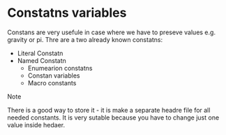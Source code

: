 # Constatns variables

Constans are very usefule in case where we have to preseve values e.g. gravity or pi.
Thre are a two already known constatns:
- Literal Constatn
- Named Constatn
    - Enumearion constatns
    - Constan variables
    - Macro constants

> [!note]
> There is a good way to store it - it is make a separate headre file for all needed constants.
> It is very sutable because you have to change just one value inside hedaer.

